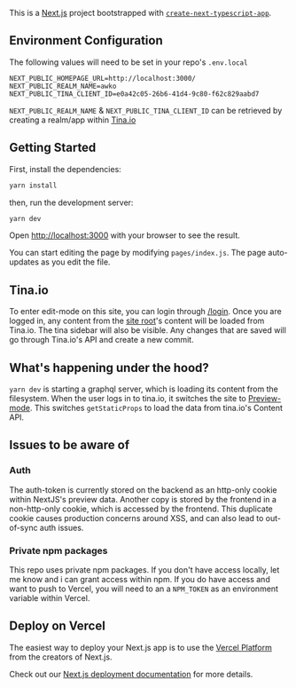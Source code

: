 This is a [Next.js](https://nextjs.org/) project bootstrapped with [`create-next-typescript-app`](https://www.npmjs.com/package/create-next-typescript-app).

## Environment Configuration

The following values will need to be set in your repo's `.env.local`

```
NEXT_PUBLIC_HOMEPAGE_URL=http://localhost:3000/
NEXT_PUBLIC_REALM_NAME=awko
NEXT_PUBLIC_TINA_CLIENT_ID=e0a42c05-26b6-41d4-9c80-f62c829aabd7
```

`NEXT_PUBLIC_REALM_NAME` & `NEXT_PUBLIC_TINA_CLIENT_ID` can be retrieved by creating a realm/app within
[Tina.io](https://auth.tinajs.dev/signin)

## Getting Started

First, install the dependencies:

```bash
yarn install
```

then, run the development server:

```bash
yarn dev
```

Open [http://localhost:3000](http://localhost:3000) with your browser to see the result.

You can start editing the page by modifying `pages/index.js`. The page auto-updates as you edit the file.

## Tina.io

To enter edit-mode on this site, you can login through [/login](http://localhost:3000/login). Once you are logged in, any content from the [site root](http://localhost:3000/)'s content will be loaded from Tina.io.
The tina sidebar will also be visible. Any changes that are saved will go through Tina.io's API and create a new commit.

## What's happening under the hood?

`yarn dev` is starting a graphql server, which is loading its content from the filesystem.
When the user logs in to tina.io, it switches the site to [Preview-mode](https://nextjs.org/docs/advanced-features/preview-mode). This switches `getStaticProps` to load the data from tina.io's Content API.

## Issues to be aware of

### Auth

The auth-token is currently stored on the backend as an http-only cookie within NextJS's preview data.
Another copy is stored by the frontend in a non-http-only cookie, which is accessed by the frontend.
This duplicate cookie causes production concerns around XSS, and can also lead to out-of-sync auth issues.

### Private npm packages

This repo uses private npm packages. If you don't have access locally, let me know and i can grant access within npm.
If you do have access and want to push to Vercel, you will need to an a `NPM_TOKEN` as an environment variable within Vercel.

## Deploy on Vercel

The easiest way to deploy your Next.js app is to use the [Vercel Platform](https://vercel.com/import?utm_medium=default-template&filter=next.js&utm_source=create-next-app&utm_campaign=create-next-app-readme) from the creators of Next.js.

Check out our [Next.js deployment documentation](https://nextjs.org/docs/deployment) for more details.

